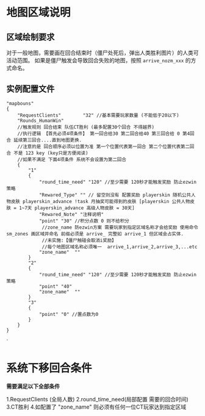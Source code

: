 
# 地图区域说明

## 区域绘制要求

对于一般地图，需要画在回合结束时（僵尸处死后，弹出人类胜利图片）的人类可活动范围。
如果是僵尸触发会导致回合失败的地图，按照 `arrive_nozm_xxx` 的方式命名。



## 实例配置文件

	"mapbouns"
	{
		"RequestClients"		"32" //基本需要玩家数量 (不能低于20以下)
		"Rounds_HumanWin" 
		//触发规则 回合结束 队伍CT胜利 (最多配置30个回合 不得越界)
		//执行逻辑 【首先必须4项条件】 第一回合给30 第二回合给40 第三回合给 0 第4回合 延续第三回合....直到地图更换.
		//注意的是 回合顺序必须以位置为准 第一个位置代表第一回合 第二个位置代表第二回合 不是 123 key (key只是方便阅读)
		//如果不满足 下面4项条件 系统不会设置为第二回合
		{
			"1"
			{
				"round_time_need" "120" //至少需要 120秒才能触发奖励 防止ezwin策略
				"Rewared_Type" "" // 留空则没有 配置奖励 playerskin 随机公共人物皮肤 playerskin_advance !task 月抽奖可能得到的皮肤 [playerskin 公共人物皮肤 = 1~7天 playerskin_advance 高级人物皮肤 = 30天]
				"Rewared_Note" "注释说明"
				"point" "30" //积分点数 0 则不给积分
				 //zone_name 防ezwin方案 需要玩家到指定区域名称才会给奖励 使用命令 sm_zones 画区域并命名 前缀必须是 arrive_ 完整如 arrive_1 但区域会占实体.
				 //未实施:【僵尸触碰会取消i奖励】
				 //每个地图区域名称必须唯一  arrive_1,arrive_2,arrive_3,...etc
				"zone_name"  ""
			}
			"2"
			{
				"round_time_need" "120" //至少需要 120秒才能触发奖励 防止ezwin策略
				"point" "40"
				"zone_name"  ""
			}
			"3"
			{
				"point" "0" //置点数为0 
			}
		}
	}
`

# 系统下移回合条件

**需要满足以下全部条件**

1.RequestClients (全局人数)
2.round_time_need(局部配置 需要的回合时间)
3.CT胜利
4.如配置了 "zone_name" 则必须有任何一位CT玩家达到指定区域
